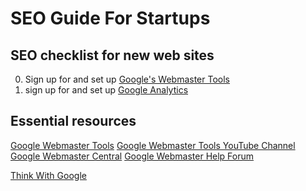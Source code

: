 # SEO Guide For Startups

## SEO checklist for new web sites

0. Sign up for and set up [Google's Webmaster Tools](http://www.google.com/webmasters/)
0. sign up for and set up [Google Analytics](http://www.google.com/analytics/)

## Essential resources
[Google Webmaster Tools](http://www.google.com/webmasters/)
[Google Webmaster Tools YouTube Channel](http://www.youtube.com/user/GoogleWebmasterHelp)
[Google Webmaster Central](http://googlewebmastercentral.blogspot.se/)
[Google Webmaster Help Forum](https://productforums.google.com/forum/#!forum/webmasters)

[Think With Google](http://thinkwithgoogle.blogspot.se/)
